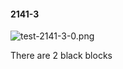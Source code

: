 #### 2141-3
![test-2141-3-0.png](https://github.com/lil-lab/nlvr/raw/master/nlvr/test/images/1/test-2141-3-0.png "test-2141-3-0.png")

There are 2 black blocks